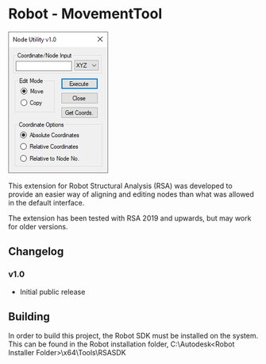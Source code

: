 # Robot - MovementTool

![UI Preview](preview.png)

This extension for Robot Structural Analysis (RSA) was developed to provide an easier way of aligning and editing nodes than what was allowed in the default interface.

The extension has been tested with RSA 2019 and upwards, but may work for older versions.

## Changelog

### v1.0

* Initial public release

## Building

In order to build this project, the Robot SDK must be installed on the system. This can be found in the Robot installation folder, C:\Autodesk\<Robot Installer Folder>\x64\Tools\RSASDK
